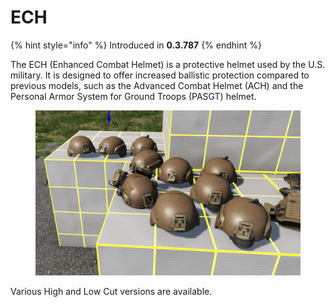 # ECH

{% hint style="info" %}
Introduced in **0.3.787**
{% endhint %}

The ECH (Enhanced Combat Helmet) is a protective helmet used by the U.S. military. It is designed to offer increased ballistic protection compared to previous models, such as the Advanced Combat Helmet (ACH) and the Personal Armor System for Ground Troops (PASGT) helmet.

<figure><img src="../../../../.gitbook/assets/image (12) (1).png" alt=""><figcaption></figcaption></figure>

Various High and Low Cut versions are available.
